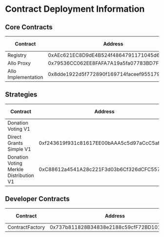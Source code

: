 # Contract Deployment Information

## Core Contracts


<table>
<thead>
  <tr>
    <th>Contract</th>
    <th>Address</th>
    <th>Goerli</th>
    <th>Optimism Goerli</th>
    <th>Sepolia</th>
    <th>PGN Sepolia</th>
    <th>Celo Alfajores</th>
  </tr>
</thead>
<tbody>
  <tr>
    <td>Registry</td>
    <td>0xAEc621EC8D9dE4B524f4864791171045d6BBBe27</td>
    <td><a href="https://goerli.etherscan.io/address/0xAEc621EC8D9dE4B524f4864791171045d6BBBe27">&#x1F517;</a></td>
    <td><a href="https://goerli-optimism.etherscan.io/address/0xAEc621EC8D9dE4B524f4864791171045d6BBBe27">&#x1F517;</a></td>
    <td><a href="https://sepolia.etherscan.io/address/0xAEc621EC8D9dE4B524f4864791171045d6BBBe27">&#x1F517;</a></td>
    <td><a href="https://explorer.sepolia.publicgoods.network/address/0xAEc621EC8D9dE4B524f4864791171045d6BBBe27">&#x1F517;</a></td>
    <td><a href="https://explorer.celo.org/alfajores/address/0xAEc621EC8D9dE4B524f4864791171045d6BBBe27">&#x1F517;</a></td>
  </tr>
  <tr>
    <td>Allo Proxy</td>
    <td>0x79536CC062EE8FAFA7A19a5fa07783BD7F792206</td>
    <td><a href="https://goerli.etherscan.io/address/0x79536CC062EE8FAFA7A19a5fa07783BD7F792206">&#x1F517;</a></td>
    <td><a href="https://goerli-optimism.etherscan.io/address/0x79536CC062EE8FAFA7A19a5fa07783BD7F792206">&#x1F517;</a></td>
    <td><a href="https://sepolia.etherscan.io/address/0x79536CC062EE8FAFA7A19a5fa07783BD7F792206">&#x1F517;</a></td>
    <td><a href="https://explorer.sepolia.publicgoods.network/address/0x79536CC062EE8FAFA7A19a5fa07783BD7F792206">&#x1F517;</a></td>
    <td><a href="https://explorer.celo.org/alfajores/address/0x79536CC062EE8FAFA7A19a5fa07783BD7F792206">&#x1F517;</a></td>
  </tr>
  <tr>
    <td>Allo Implementation</td>
    <td>0x8dde1922d5f772890f169714faceef9551791caf</td>
    <td><a href="https://goerli.etherscan.io/address/0x8dde1922d5f772890f169714faceef9551791caf">&#x1F517;</a></td>
    <td><a href="https://goerli-optimism.etherscan.io/address/0x8dde1922d5f772890f169714faceef9551791caf">&#x1F517;</a></td>
    <td><a href="https://sepolia.etherscan.io/address/0x8dde1922d5f772890f169714faceef9551791caf">&#x1F517;</a></td>
    <td><a href="https://explorer.sepolia.publicgoods.network/address/0x8dde1922d5f772890f169714faceef9551791caf">&#x1F517;</a></td>
    <td><a href="https://explorer.celo.org/alfajores/address/0x8dde1922d5f772890f169714faceef9551791caf">&#x1F517;</a></td>
  </tr>
</tbody>
</table>


## Strategies

<table>
<thead>
  <tr>
    <th>Contract</th>
    <th>Address</th>
    <th>Goerli</th>
    <th>Optimism Goerli</th>
    <th>Sepolia</th>
    <th>PGN Sepolia</th>
    <th>Celo Alfajores</th>
  </tr>
</thead>
<tbody>
  <tr>
    <td>Donation Voting V1</td>
    <td></td>
    <td><a href="https://goerli.etherscan.io/address/">&#x1F517;</a></td>
    <td><a href="https://goerli-optimism.etherscan.io/address/">&#x1F517;</a></td>
    <td><a href="https://sepolia.etherscan.io/address/">&#x1F517;</a></td>
    <td><a href="https://explorer.sepolia.publicgoods.network/address/">&#x1F517;</a></td>
    <td><a href="https://explorer.celo.org/alfajores/address/">&#x1F517;</a></td>
  </tr>
    <tr>
    <td>Direct Grants Simple V1</td>
    <td>0xf243619f931c81617EE00bAAA5c5d97aCcC5af10</td>
    <td><a href="https://goerli.etherscan.io/address/0xf243619f931c81617EE00bAAA5c5d97aCcC5af10">&#x1F517;</a></td>
    <td><a href="https://goerli-optimism.etherscan.io/address/0xf243619f931c81617EE00bAAA5c5d97aCcC5af10">&#x1F517;</a></td>
    <td><a href="https://sepolia.etherscan.io/address/0xf243619f931c81617EE00bAAA5c5d97aCcC5af10">&#x1F517;</a></td>
    <td><a href="https://explorer.sepolia.publicgoods.network/address/0xf243619f931c81617EE00bAAA5c5d97aCcC5af10">&#x1F517;</a></td>
    <td><a href="https://explorer.celo.org/alfajores/address/0xf243619f931c81617EE00bAAA5c5d97aCcC5af10">&#x1F517;</a></td>
  </tr>
      <tr>
    <td>Donation Voting Merkle Distribution V1</td>
    <td>0xC88612a4541A28c221F3d03b6Cf326dCFC557C4E</td>
    <td><a href="https://goerli.etherscan.io/address/0xC88612a4541A28c221F3d03b6Cf326dCFC557C4E">&#x1F517;</a></td>
    <td><a href="https://goerli-optimism.etherscan.io/address/0xC88612a4541A28c221F3d03b6Cf326dCFC557C4E">&#x1F517;</a></td>
    <td><a href="https://sepolia.etherscan.io/address/0xC88612a4541A28c221F3d03b6Cf326dCFC557C4E">&#x1F517;</a></td>
    <td><a href="https://explorer.sepolia.publicgoods.network/address/0xC88612a4541A28c221F3d03b6Cf326dCFC557C4E">&#x1F517;</a></td>
    <td><a href="https://explorer.celo.org/alfajores/address/0xC88612a4541A28c221F3d03b6Cf326dCFC557C4E">&#x1F517;</a></td>
  </tr>
</tbody>
</table>

## Developer Contracts

<table>
<thead>
  <tr>
    <th>Contract</th>
    <th>Address</th>
    <th>Goerli</th>
    <th>Optimism Goerli</th>
    <th>Sepolia</th>
    <th>PGN Sepolia</th>
    <th>Celo Alfajores</th>
  </tr>
</thead>
<tbody>
  <tr>
    <td>ContractFactory</td>
    <td>0x737b811828B34838e2188c59cfF72BD1019A1070</td>
    <td><a href="https://goerli.etherscan.io/address/0x737b811828B34838e2188c59cfF72BD1019A1070">&#x1F517;</a></td>
    <td><a href="https://goerli-optimism.etherscan.io/address/0x737b811828B34838e2188c59cfF72BD1019A1070">&#x1F517;</a></td>
    <td><a href="https://sepolia.etherscan.io/address/0x737b811828B34838e2188c59cfF72BD1019A1070">&#x1F517;</a></td>
    <td><a href="https://explorer.sepolia.publicgoods.network/address/0x737b811828B34838e2188c59cfF72BD1019A1070">&#x1F517;</a></td>
    <td><a href="https://explorer.celo.org/alfajores/address/0x737b811828B34838e2188c59cfF72BD1019A1070">&#x1F517;</a></td>
  </tr>
</tbody>
</table>